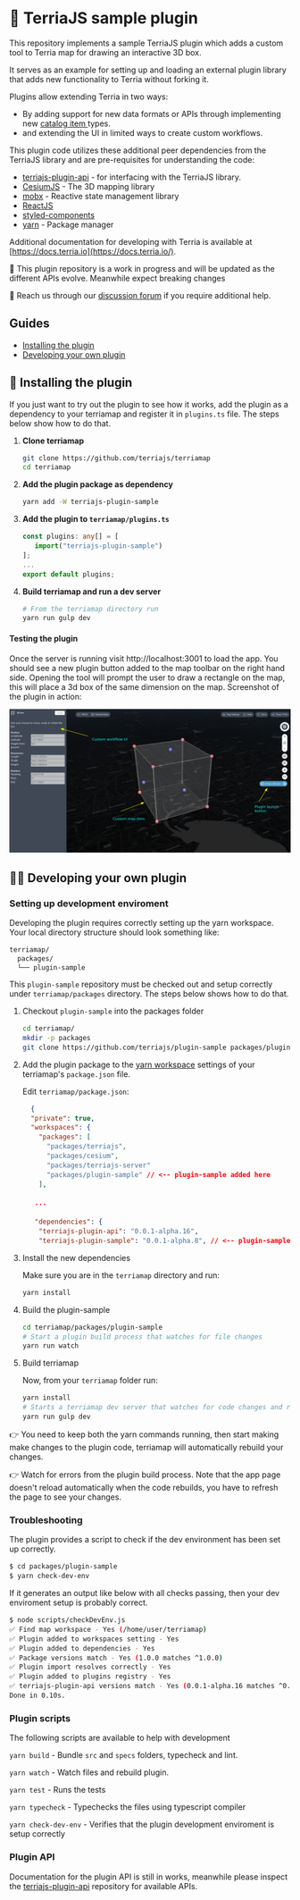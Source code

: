 # 🔌 TerriaJS sample plugin

This repository implements a sample TerriaJS plugin which adds a custom tool to
Terria map for drawing an interactive 3D box.

It serves as an example for setting up and loading an external plugin library
that adds new functionality to Terria without forking it.

Plugins allow extending Terria in two ways:

  - By adding support for new data formats or APIs through implementing new [catalog item ](https://docs.terria.io/guide/connecting-to-data/catalog-items/) types. 
  - and extending the UI in limited ways to create custom workflows.

This plugin code utilizes these additional peer dependencies from the TerriaJS
library and are pre-requisites for understanding the code:

- [terriajs-plugin-api](https://github.com/terriajs/plugin-api) - for interfacing with the TerriaJS library.
- [CesiumJS](https://github.com/cesiumgs/cesium/) - The 3D mapping library
- [mobx](https://mobx.js.org/) - Reactive state management library
- [ReactJS](https://react.dev/)
- [styled-components](https://styled-components.com/)
- [yarn](yarnpkg.com) - Package manager


Additional documentation for developing with Terria is available at
[https://docs.terria.io](https://docs.terria.io/). 

👷 This plugin repository is a work in progress and will be updated as the different APIs evolve. Meanwhile expect breaking changes

💬 Reach us through our [discussion forum](https://github.com/TerriaJS/terriajs/discussions) if you require additional help.

## Guides

- [Installing the plugin](#-installing-the-plugin)
- [Developing your own plugin](#-developing-your-own-plugin)

## 🚀 Installing the plugin

If you just want to try out the plugin to see how it works, add the plugin as a dependency to your terriamap and register it in `plugins.ts` file. The steps below show how to do that.

1. **Clone terriamap**

   ```bash
   git clone https://github.com/terriajs/terriamap
   cd terriamap
   ```

2. **Add the plugin package as dependency**

   ```bash
   yarn add -W terriajs-plugin-sample
   ```

3. **Add the plugin to `terriamap/plugins.ts`**

   ```typescript
   const plugins: any[] = [
      import("terriajs-plugin-sample")
   ];
   ...
   export default plugins;
   ```

4. **Build terriamap and run a dev server**

   ```bash
   # From the terriamap directory run
   yarn run gulp dev
   ```

#### Testing the plugin

Once the server is running visit http://localhost:3001 to load the app. You should see a new plugin button added to the map toolbar on the right hand side. Opening the tool will prompt the user to draw a rectangle on the map, this will place a 3d box of the same dimension on the map. Screenshot of the plugin in action:

![Sample plugin](sample-plugin.png "Sample plugin")

## 👩‍🔬 Developing your own plugin

### Setting up development enviroment

Developing the plugin requires correctly setting up the yarn workspace. Your local directory structure should look something like:

```
terriamap/
  packages/
  └── plugin-sample
```

This `plugin-sample` repository must be checked out and setup correctly under `terriamap/packages` directory. The steps below shows how to do that.


1. Checkout `plugin-sample` into the packages folder

   ```bash
   cd terriamap/
   mkdir -p packages
   git clone https://github.com/terriajs/plugin-sample packages/plugin-sample
   ```

2. Add the plugin package to the [yarn workspace](https://classic.yarnpkg.com/lang/en/docs/workspaces/) settings of your terriamap's `package.json` file.

   Edit `terriamap/package.json`:

   ```json
     {
     "private": true,
     "workspaces": {
       "packages": [
         "packages/terriajs",
         "packages/cesium",
         "packages/terriajs-server"
         "packages/plugin-sample" // <-- plugin-sample added here
       ],
   
      ...
      
      "dependencies": {
       "terriajs-plugin-api": "0.0.1-alpha.16",
       "terriajs-plugin-sample": "0.0.1-alpha.8", // <-- plugin-sample version should match the version in packages/plugin-sample/package.json
   ```

3. Install the new dependencies

   Make sure you are in the `terriamap` directory and run:
   
   ```bash
   yarn install
   ```

4. Build the plugin-sample

   ```bash
   cd terriamap/packages/plugin-sample
   # Start a plugin build process that watches for file changes
   yarn run watch
   ```

5. Build terriamap 

   Now, from your `terriamap` folder run:
   
   ```bash
   yarn install
   # Starts a terriamap dev server that watches for code changes and rebuilds the map
   yarn run gulp dev
   ```

👉 You need to keep both the yarn commands running, then start making make changes to the plugin code, terriamap will automatically
rebuild your changes. 

👉 Watch for errors from the plugin build process. Note that the app page doesn't reload automatically when the code rebuilds, you
have to refresh the page to see your changes.

### Troubleshooting

The plugin provides a script to check if the dev environment has been set up correctly.

```bash
$ cd packages/plugin-sample
$ yarn check-dev-env 
```

If it generates an output like below with all checks passing, then your dev enviroment setup is probably correct.

```bash
$ node scripts/checkDevEnv.js
✅ Find map workspace - Yes (/home/user/terriamap)
✅ Plugin added to workspaces setting - Yes
✅ Plugin added to dependencies - Yes
✅ Package versions match - Yes (1.0.0 matches ^1.0.0)
✅ Plugin import resolves correctly - Yes
✅ Plugin added to plugins registry - Yes
✅ terriajs-plugin-api versions match - Yes (0.0.1-alpha.16 matches ^0.0.1-alpha.15)
Done in 0.10s.
```

### Plugin scripts

The following scripts are available to help with development

`yarn build` - Bundle `src` and `specs` folders, typecheck and lint.

`yarn watch` - Watch files and rebuild plugin.

`yarn test`  - Runs the tests

`yarn typecheck` - Typechecks the files using typescript compiler

`yarn check-dev-env` - Verifies that the plugin development enviroment is setup correctly

### Plugin API

Documentation for the plugin API is still in works, meanwhile please inspect the [terriajs-plugin-api](https://github.com/terriajs/plugin-api) repository for available APIs.



